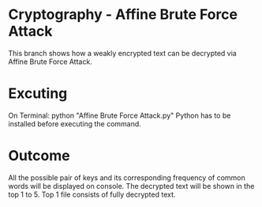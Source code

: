 # Cryptography - Affine Brute Force Attack
This branch shows how a weakly encrypted text can be decrypted via Affine Brute Force Attack. 

# Excuting
On Terminal: python "Affine Brute Force Attack.py" 
Python has to be installed before executing the command. 

# Outcome
All the possible pair of keys and its corresponding frequency of common words will be displayed on console. The decrypted text will be shown in the top 1 to 5. Top 1 file consists of fully decrypted text. 
